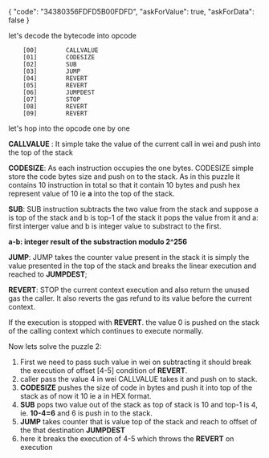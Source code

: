 {
  "code": "34380356FDFD5B00FDFD",
  "askForValue": true,
  "askForData": false
}

let's decode the bytecode into opcode 

```
    [00]        CALLVALUE
    [01]        CODESIZE
    [02]        SUB
    [03]        JUMP
    [04]        REVERT
    [05]        REVERT
    [06]        JUMPDEST
    [07]        STOP
    [08]        REVERT
    [09]        REVERT
```

let's hop into the opcode one by one 

**CALLVALUE** : It simple take the value of the current call in wei and push into the top of the stack

**CODESIZE**: As each instruction occupies the one bytes. CODESIZE simple store the code bytes size and push on to the stack. As in this puzzle it contains 10 instruction in total so that it contain 10 bytes and push hex represent value of 10 ie **a** into the top of the stack.

**SUB**: SUB instruction subtracts the two value from the stack and suppose a is top of the stack and b is top-1 of the stack it pops the value from it and a: first interger value and b is integer value to substract to the first.

**a-b: integer result of the substraction modulo 2^256**

**JUMP**: JUMP takes the counter value present in the stack it is simply the value presented in the top of the stack and breaks the linear execution and reached to **JUMPDEST**;

**REVERT**: STOP the current context execution and also return the unused gas the caller. It also reverts the gas refund to its value before the current context. 

If the execution is stopped with **REVERT**. the value 0 is pushed on the stack of the calling context which continues to execute normally.

Now lets solve the puzzle 2:

1. First we need to pass such value in wei on subtracting it should break the execution of offset [4-5] condition of **REVERT**.
2. caller pass the value 4 in wei CALLVALUE takes it and push on to stack.
3. **CODESIZE** pushes the size of code in bytes and push it into top of the stack as of now it 10 ie a in HEX format.
4. **SUB** pops two value out of the stack as top of stack is 10 and top-1 is 4, ie. **10-4=6** and 6 is push in to the stack.
5. **JUMP** takes counter that is value top of the stack and reach to offset of the that destination **JUMPDEST**
6. here it breaks the execution of 4-5 which throws the **REVERT** on execution